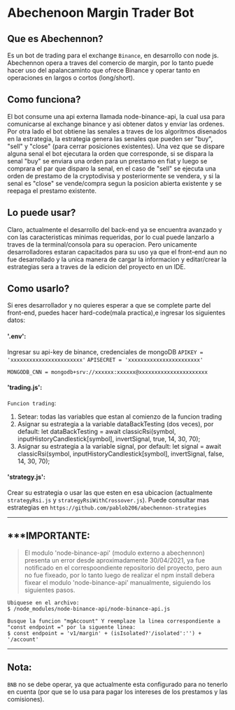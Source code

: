 # Abechenoon Margin Trader Bot

## Que es Abechennon?
Es un bot de trading para el exchange ```Binance```, en desarrollo con node js. Abechennon opera a traves del comercio de margin, por lo tanto puede hacer uso del apalancaminto que ofrece Binance y operar tanto en operaciones en largos o cortos (long/short).

## Como funciona?
El bot consume una api externa llamada node-binance-api, la cual usa para comunicarse al exchange binance y asi obtener datos y enviar las ordenes. Por otra lado el bot obtiene las senales a traves de los algoritmos disenados en la estrategia, la estrategia genera las senales que pueden ser "buy", "sell" y "close" (para cerrar posiciones existentes). Una vez que se dispare alguna senal el bot ejecutara la orden que corresponde, si se dispara la senal "buy" se enviara una orden para un prestamo en fiat y luego se comprara el par que disparo la senal, en el caso de "sell" se ejecuta una orden de prestamo de la cryptodivisa y posteriormente se vendera, y si la senal es "close" se vende/compra segun la posicion abierta existente y se reepaga el prestamo existente.

## Lo puede usar?
Claro, actualmente el desarrollo del back-end ya se encuentra avanzado y con las caracteristicas minimas requeridas, por lo cual puede lanzarlo a traves de la terminal/consola para su operacion. Pero unicamente desarrolladores estaran capacitados para su uso ya que el front-end aun no fue desarrollado y la unica manera de cargar la informacion y editar/crear la estrategias sera a traves de la edicion del proyecto en un IDE.

## Como usarlo?
Si eres desarrollador y no quieres esperar a que se complete parte del front-end, puedes hacer hard-code(mala practica),e ingresar los siguientes datos:
#### '.env':
Ingresar su api-key de binance, credenciales de mongoDB
```APIKEY = 'xxxxxxxxxxxxxxxxxxxxxxx'```
```APISECRET = 'xxxxxxxxxxxxxxxxxxxxxxx'```

```MONGODB_CNN = mongodb+srv://xxxxxx:xxxxxx@xxxxxxxxxxxxxxxxxxxxxx```

#### 'trading.js':
```Funcion trading```:
1) Setear: todas las variables que estan al comienzo de la funcion trading
2) Asignar su estrategia a la variable dataBackTesting (dos veces), por default:
let dataBackTesting = await classicRsi(symbol, inputHistoryCandlestick[symbol], invertSignal, true, 14, 30, 70);
3) Asignar su estrategia a la variable signal, por default:
let signal = await classicRsi(symbol, inputHistoryCandlestick[symbol], invertSignal, false, 14, 30, 70);

#### 'strategy.js':
Crear su estrategia o usar las que esten en esa ubicacion (actualmente ```strategyRsi.js``` y ```strategyRsiWithCrossover.js```).
Puede consultar mas estrategias en ```https://github.com/pablob206/abechennon-strategies```

-------------------------------------------------------------------------------------------------
## ***IMPORTANTE:
> El modulo 'node-binance-api' (modulo externo a abechennon) presenta un error desde aproximadamente 30/04/2021, ya fue notificado en el correspoondiente repositorio del proyecto, pero aun no fue fixeado, por lo tanto luego de realizar el npm install debera fixear el modulo 'node-binance-api' manualmente, siguiendo los siguientes pasos.
```
Ubiquese en el archivo:
$ /node_modules/node-binance-api/node-binance-api.js

Busque la funcion "mgAccount" Y reemplaze la linea correspondiente a "const endpoint =" por la siguente linea:
$ const endpoint = 'v1/margin' + (isIsolated?'/isolated':'') + '/account'
```
-------------------------------------------------------------------------------------------------

## Nota: 
```BNB``` no se debe operar, ya que actualmente esta configurado para no tenerlo en cuenta (por que se lo usa para pagar los intereses de los prestamos y las comisiones).